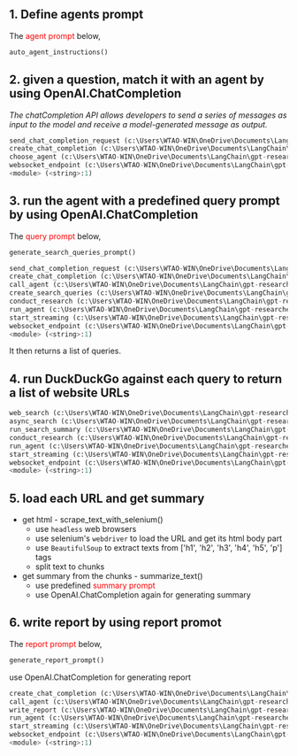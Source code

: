 ## 1. Define agents prompt

The <span style="color:red;">agent prompt</span> below,
```python
auto_agent_instructions()
```

## 2. given a question, match it with an agent by using OpenAI.ChatCompletion

*The chatCompletion API allows developers to send a series of messages as input to the model and receive a model-generated message as output.*

```python
send_chat_completion_request (c:\Users\WTAO-WIN\OneDrive\Documents\LangChain\gpt-researcher\agent\llm_utils.py:65)
create_chat_completion (c:\Users\WTAO-WIN\OneDrive\Documents\LangChain\gpt-researcher\agent\llm_utils.py:52)
choose_agent (c:\Users\WTAO-WIN\OneDrive\Documents\LangChain\gpt-researcher\agent\llm_utils.py:110)
websocket_endpoint (c:\Users\WTAO-WIN\OneDrive\Documents\LangChain\gpt-researcher\main.py:52)
<module> (<string>:1)
```

## 3. run the agent with a predefined query prompt by using OpenAI.ChatCompletion

The <span style="color:red;">query prompt</span> below,
```python
generate_search_queries_prompt()
```

```python
send_chat_completion_request (c:\Users\WTAO-WIN\OneDrive\Documents\LangChain\gpt-researcher\agent\llm_utils.py:65)
create_chat_completion (c:\Users\WTAO-WIN\OneDrive\Documents\LangChain\gpt-researcher\agent\llm_utils.py:52)
call_agent (c:\Users\WTAO-WIN\OneDrive\Documents\LangChain\gpt-researcher\agent\research_agent.py:80)
create_search_queries (c:\Users\WTAO-WIN\OneDrive\Documents\LangChain\gpt-researcher\agent\research_agent.py:93)
conduct_research (c:\Users\WTAO-WIN\OneDrive\Documents\LangChain\gpt-researcher\agent\research_agent.py:141)
run_agent (c:\Users\WTAO-WIN\OneDrive\Documents\LangChain\gpt-researcher\agent\run.py:50)
start_streaming (c:\Users\WTAO-WIN\OneDrive\Documents\LangChain\gpt-researcher\agent\run.py:38)
websocket_endpoint (c:\Users\WTAO-WIN\OneDrive\Documents\LangChain\gpt-researcher\main.py:60)
<module> (<string>:1)
```

It then returns a list of queries.

## 4. run DuckDuckGo against each query to return a list of website URLs

```python
web_search (c:\Users\WTAO-WIN\OneDrive\Documents\LangChain\gpt-researcher\actions\web_search.py:19)
async_search (c:\Users\WTAO-WIN\OneDrive\Documents\LangChain\gpt-researcher\agent\research_agent.py:103)
run_search_summary (c:\Users\WTAO-WIN\OneDrive\Documents\LangChain\gpt-researcher\agent\research_agent.py:125)
conduct_research (c:\Users\WTAO-WIN\OneDrive\Documents\LangChain\gpt-researcher\agent\research_agent.py:143)
run_agent (c:\Users\WTAO-WIN\OneDrive\Documents\LangChain\gpt-researcher\agent\run.py:50)
start_streaming (c:\Users\WTAO-WIN\OneDrive\Documents\LangChain\gpt-researcher\agent\run.py:38)
websocket_endpoint (c:\Users\WTAO-WIN\OneDrive\Documents\LangChain\gpt-researcher\main.py:60)
<module> (<string>:1)
```


## 5. load each URL and get summary

* get html - scrape_text_with_selenium()
    * use `headless` web browsers
    * use selenium's `webdriver` to load the URL and get its html body part
    * use `BeautifulSoup` to extract texts from ['h1', 'h2', 'h3', 'h4', 'h5', 'p'] tags
    * split text to chunks
* get summary from the chunks - summarize_text()
    * use predefined <span style="color:red;">summary prompt</span>
    * use OpenAI.ChatCompletion again for generating summary

## 6. write report by using report promot

The <span style="color:red;">report prompt</span> below,
```python
generate_report_prompt()
```

use OpenAI.ChatCompletion for generating report
```python
create_chat_completion (c:\Users\WTAO-WIN\OneDrive\Documents\LangChain\gpt-researcher\agent\llm_utils.py:51)
call_agent (c:\Users\WTAO-WIN\OneDrive\Documents\LangChain\gpt-researcher\agent\research_agent.py:80)
write_report (c:\Users\WTAO-WIN\OneDrive\Documents\LangChain\gpt-researcher\agent\research_agent.py:170)
run_agent (c:\Users\WTAO-WIN\OneDrive\Documents\LangChain\gpt-researcher\agent\run.py:52)
start_streaming (c:\Users\WTAO-WIN\OneDrive\Documents\LangChain\gpt-researcher\agent\run.py:38)
websocket_endpoint (c:\Users\WTAO-WIN\OneDrive\Documents\LangChain\gpt-researcher\main.py:60)
<module> (<string>:1)
```

